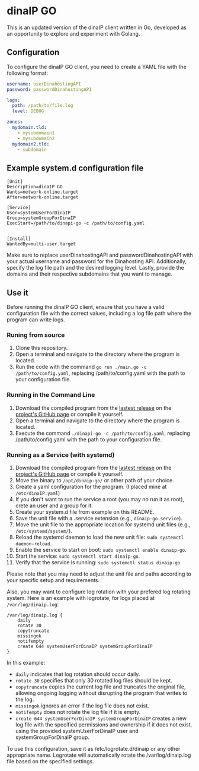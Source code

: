 # dinaIP GO

This is an updated version of the dinaIP client written in Go, developed as an opportunity to explore and experiment with Golang.

## Configuration

To configure the dinaIP GO client, you need to create a YAML file with the following format:

```yaml
username: userDinahostingAPI
password: passwordDinahostingAPI

logs:
  path: /path/to/file.log
  level: DEBUG

zones:
  mydomain.tld:
    - mysubdomain1
    - mysubdomain2
  mydomain2.tld:
    - subdomain
```

## Example system.d configuration file

```systemd
[Unit]
Description=dinaIP GO
Wants=network-online.target
After=network-online.target

[Service]
User=systemUserForDinaIP
Group=systemGroupForDinaIP
ExecStart=/path/to/dinapi-go -c /path/to/config.yaml


[Install]
WantedBy=multi-user.target
```

Make sure to replace userDinahostingAPI and passwordDinahostingAPI with your actual username and password for the Dinahosting API. Additionally, specify the log file path and the desired logging level. Lastly, provide the domains and their respective subdomains that you want to manage.

## Use it

Before running the dinaIP GO client, ensure that you have a valid configuration file with the correct values, including a log file path where the program can write logs.

### Runing from source

1. Clone this repository.
2. Open a terminal and navigate to the directory where the program is located.
3. Run the code with the command `go run ./main.go -c /path/to/config.yaml`, replacing /path/to/config.yaml with the path to your configuration file.

### Running in the Command Line

1. Download the compiled program from the [lastest release](https://github.com/vrdominguez/dinaip-go/releases/latest) on the [project's GitHub page](https://github.com/vrdominguez/dinaip-go/releases) or compile it yourself.
2. Open a terminal and navigate to the directory where the program is located.
3. Execute the command `./dinapi-go -c /path/to/config.yaml`, replacing /path/to/config.yaml with the path to your configuration file.

### Running as a Service (with systemd)

1. Download the compiled program from the [lastest release](https://github.com/vrdominguez/dinaip-go/releases/latest) on the [project's GitHub page](https://github.com/vrdominguez/dinaip-go/releases) or compile it yourself.
2. Move the binary to `/opt/dinaip-go/` or other path of your choice.
3. Create a yaml configuration for the program. (I placed mine at `/etc/dinaIP.yaml`)
4. If you don't want to run the service a root (you may no run it as root), crete an user and a group for it.
5. Create your system.d file from example on this README.
6. Save the unit file with a .service extension (e.g., `dinaip-go.service`).
7. Move the unit file to the appropriate location for systemd unit files (e.g., `/etc/systemd/system/`).
8. Reload the systemd daemon to load the new unit file: `sudo systemctl daemon-reload`.
9. Enable the service to start on boot: `sudo systemctl enable dinaip-go`.
10. Start the service: `sudo systemctl start dinaip-go`.
11. Verify that the service is running: `sudo systemctl status dinaip-go`.

Please note that you may need to adjust the unit file and paths according to your specific setup and requirements.

Also, you may want to configure log rotation with your prefered log rotating system. Here is an example with logrotate, for logs placed at `/var/log/dinaip.log`:

```logrotate
/var/log/dinaip.log {
    daily
    rotate 30
    copytruncate
    missingok
    notifempty
    create 644 systemUserForDinaIP systemGroupForDinaIP
}
```

In this example:

- ```daily``` indicates that log rotation should occur daily.
- ```rotate 30``` specifies that only 30 rotated log files should be kept.
- ```copytruncate``` copies the current log file and truncates the original file, allowing ongoing logging without disrupting the program that writes to the log.
- ```missingok``` ignores an error if the log file does not exist.
- ```notifempty``` does not rotate the log file if it is empty.
- ```create 644 systemUserForDinaIP systemGroupForDinaIP``` creates a new log file with the specified permissions and ownership if it does not exist, using the provided systemUserForDinaIP user and systemGroupForDinaIP group.

To use this configuration, save it as /etc/logrotate.d/dinaip or any other appropriate name. Logrotate will automatically rotate the /var/log/dinaip.log file based on the specified settings.

